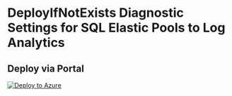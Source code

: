 # DeployIfNotExists Diagnostic Settings for SQL Elastic Pools to Log Analytics


## Deploy via Portal

[![Deploy to Azure](http://azuredeploy.net/deploybutton.png)](https://portal.azure.com/#blade/Microsoft_Azure_Policy/CreatePolicyDefinitionBlade/uri/https%3A%2F%2Fraw.githubusercontent.com%2Fsixtencyber%2FAzure-Policies%2Fmain%2FLog_Analytics%2Fsql-elastic-pool-to-loganalytics%2Fdeploy-diagnostic-settings-sqlElastic-to-loganalytics.json)

